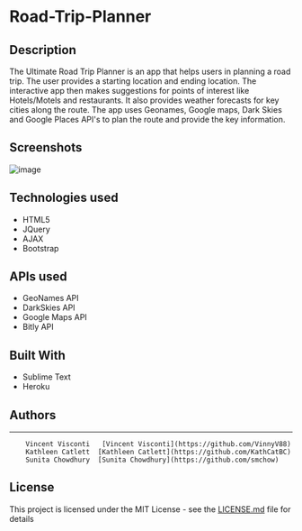 # Road-Trip-Planner


## Description
The Ultimate Road Trip Planner is an app that helps users in planning a road trip. The user provides a starting location and ending location. The interactive app then makes suggestions for points of interest like Hotels/Motels and restaurants. It also provides weather forecasts for key cities along the route. The app  uses Geonames, Google maps, Dark Skies and Google Places  API's to plan the route and provide the key information.

## Screenshots
![image](https://cloud.githubusercontent.com/assets/20932574/21952147/cf5b8b04-d9e2-11e6-8962-3a665cf8079a.png)

## Technologies used
- HTML5
- JQuery
- AJAX
- Bootstrap

## APIs used
* GeoNames API
* DarkSkies API
* Google Maps API
* Bitly API

## Built With
* Sublime Text 
* Heroku 

## Authors

* **

        Vincent Visconti   [Vincent Visconti](https://github.com/VinnyV88)
        Kathleen Catlett  [Kathleen Catlett](https://github.com/KathCatBC)
        Sunita Chowdhury  [Sunita Chowdhury](https://github.com/smchow)



## License

This project is licensed under the MIT License - see the [LICENSE.md](LICENSE.md) file for details





